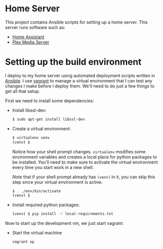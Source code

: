 Home Server
=====

This project contains Ansible scripts for setting up a home server. This server runs software such as:

* [Home Assistant](https://home-assistant.io)
* [Plex Media Server](https://www.plex.tv/)

# Setting up the build environment

I deploy to my home server using automated deployment scripts written in [Ansible](https://www.ansible.com/). I use [vagrant](https://www.vagrantup.com/) to manage a virtual environment that I can test any changes I make before I deploy them. We'll need to do just a few things to get all that setup.

First we need to install some dependencies:

- Install libssl-dev:
  ```bash
  $ sudo apt-get install libssl-dev
  ```

- Create a virtual environment:
  ```bash
  $ virtualenv venv
  (venv) $
  ```

  Notice how your shell prompt changes. `virtualenv` modifies some environment variables and creates a local place for python packages to be installed. You'll need to make sure to activate the virtual environment every time you start work in a new shell.

  *Note* that if your shell prompt already has `(venv)` in it, you can skip this step since your virtual environment is active.

  ```bash
  $ . ./env/bin/activate
  (venv) $
  ```

- Install required python packages:
  ```bash
  (venv) $ pip install -r local-requirements.txt
  ```

Now to start up the development vm, we just start vagrant:

- Start the virtual machine
  ```bash
  vagrant up
  ```


